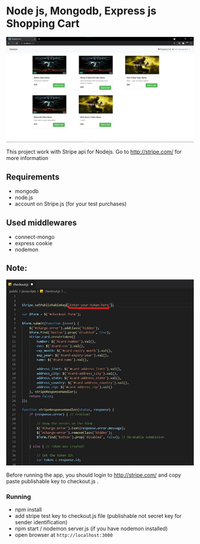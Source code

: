 
# Node js, Mongodb, Express js Shopping Cart

![image](https://github.com/Shreyash-bit/shopping-cart-Node.js-mongodb/blob/main/preview/index%20page.jpg)

This project work with Stripe api for Nodejs. Go to http://stripe.com/ for more information

## Requirements
- mongodb 
- node.js
- account on Stripe.js (for your test purchases)

## Used middlewares
- connect-mongo
- express cookie
- nodemon

## Note:
![image](https://github.com/Shreyash-bit/shopping-cart-Node.js-mongodb/blob/main/preview/checkout.js.jpg)

 Before running the app, you should login to http://stripe.com/ and copy paste publishable key to checkout.js .

 ### Running
  * npm install
  * add stripe test key to checkout.js file (publishable not secret key for sender identification)
  * npm start / nodemon server.js (if you have nodemon installed)
  * open browser at `http://localhost:3000`

